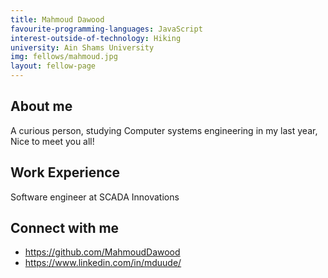 ```yaml
---
title: Mahmoud Dawood
favourite-programming-languages: JavaScript
interest-outside-of-technology: Hiking
university: Ain Shams University
img: fellows/mahmoud.jpg
layout: fellow-page
---
```


## About me
A curious person, studying Computer systems engineering in my last year, Nice to meet you all!
## Work Experience
Software engineer at SCADA Innovations
## Connect with me
- https://github.com/MahmoudDawood
- https://www.linkedin.com/in/mduude/
